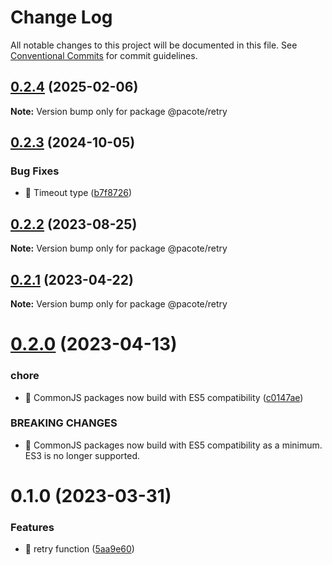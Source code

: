 # Change Log

All notable changes to this project will be documented in this file.
See [Conventional Commits](https://conventionalcommits.org) for commit guidelines.

## [0.2.4](https://github.com/PacoteJS/pacote/compare/@pacote/retry@0.2.3...@pacote/retry@0.2.4) (2025-02-06)

**Note:** Version bump only for package @pacote/retry

## [0.2.3](https://github.com/PacoteJS/pacote/compare/@pacote/retry@0.2.2...@pacote/retry@0.2.3) (2024-10-05)

### Bug Fixes

- 🐛 Timeout type ([b7f8726](https://github.com/PacoteJS/pacote/commit/b7f87261a830f5cdaf91b6d26e0b0cac55c4a3a9))

## [0.2.2](https://github.com/PacoteJS/pacote/compare/@pacote/retry@0.2.1...@pacote/retry@0.2.2) (2023-08-25)

**Note:** Version bump only for package @pacote/retry

## [0.2.1](https://github.com/PacoteJS/pacote/compare/@pacote/retry@0.2.0...@pacote/retry@0.2.1) (2023-04-22)

**Note:** Version bump only for package @pacote/retry

# [0.2.0](https://github.com/PacoteJS/pacote/compare/@pacote/retry@0.1.0...@pacote/retry@0.2.0) (2023-04-13)

### chore

- 🤖 CommonJS packages now build with ES5 compatibility ([c0147ae](https://github.com/PacoteJS/pacote/commit/c0147aeffb81322ea59174a3961b10cfb3bf81e5))

### BREAKING CHANGES

- 🧨 CommonJS packages now build with ES5 compatibility as a minimum. ES3 is
  no longer supported.

# 0.1.0 (2023-03-31)

### Features

- 🎸 retry function ([5aa9e60](https://github.com/PacoteJS/pacote/commit/5aa9e60250770e3f140de2f2d6958aebc90c2894))
